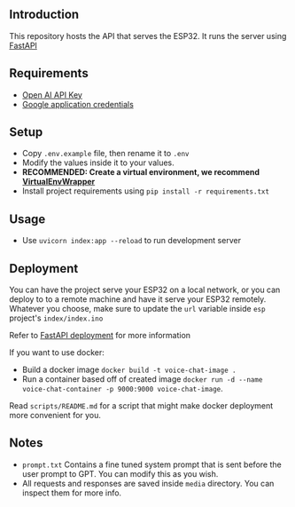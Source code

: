 ## Introduction
This repository hosts the API that serves the ESP32. It runs the server using [FastAPI](https://fastapi.tiangolo.com/)

## Requirements
- [Open AI API Key](https://platform.openai.com/)
- [Google application credentials](https://developers.google.com/workspace/guides/create-credentials)

## Setup
- Copy `.env.example` file, then rename it to `.env`
- Modify the values inside it to your values.
- **RECOMMENDED: Create a virtual environment, we recommend [VirtualEnvWrapper](https://pypi.org/project/virtualenvwrapper/)**
- Install project requirements using `pip install -r requirements.txt`

## Usage
- Use `uvicorn index:app --reload` to run development server

## Deployment
You can have the project serve your ESP32 on a local network, or you can deploy to to a remote machine and have it serve your ESP32 remotely. Whatever you choose, make sure to update the `url` variable inside `esp` project's `index/index.ino`

Refer to [FastAPI deployment](https://fastapi.tiangolo.com/deployment/) for more information

If you want to use docker:
- Build a docker image `docker build -t voice-chat-image .`
- Run a container based off of created image `docker run -d --name voice-chat-container -p 9000:9000 voice-chat-image`.

Read `scripts/README.md` for a script that might make docker deployment more convenient for you.

## Notes
- `prompt.txt` Contains a fine tuned system prompt that is sent before the user prompt to GPT. You can modify this as you wish.
- All requests and responses are saved inside `media` directory. You can inspect them for more info.

